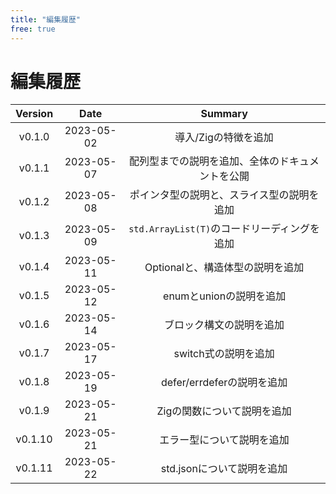 ```yaml
---
title: "編集履歴"
free: true
---
```


# 編集履歴

|Version|Date|Summary|
|:--:|:--:|:--:|
|v0.1.0|2023-05-02|導入/Zigの特徴を追加|
|v0.1.1|2023-05-07|配列型までの説明を追加、全体のドキュメントを公開|
|v0.1.2|2023-05-08|ポインタ型の説明と、スライス型の説明を追加|
|v0.1.3|2023-05-09|`std.ArrayList(T)`のコードリーディングを追加|
|v0.1.4|2023-05-11|Optionalと、構造体型の説明を追加|
|v0.1.5|2023-05-12|enumとunionの説明を追加|
|v0.1.6|2023-05-14|ブロック構文の説明を追加|
|v0.1.7|2023-05-17|switch式の説明を追加|
|v0.1.8|2023-05-19|defer/errdeferの説明を追加|
|v0.1.9|2023-05-21|Zigの関数について説明を追加|
|v0.1.10|2023-05-21|エラー型について説明を追加|
|v0.1.11|2023-05-22|std.jsonについて説明を追加|

